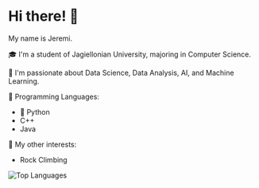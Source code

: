 # Hi there! 👋

My name is Jeremi.

🎓 I'm a student of Jagiellonian University, majoring in Computer Science.

🧠 I'm passionate about Data Science, Data Analysis, AI, and Machine Learning.

💬 Programming Languages:
   - 🐍 Python
   - C++
   - Java

🧗 My other interests:
   - Rock Climbing

![Top Languages](https://github-readme-stats.vercel.app/api/top-langs/?username=IcemanJt&layout=compact&theme=neon)

